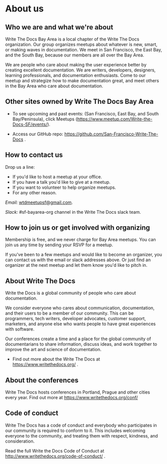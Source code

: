 # About us

## Who we are and what we're about
Write The Docs Bay Area is a local chapter of the Write The Docs organization. Our group organizes meetups about whatever is new, smart, or making waves in documentation. We meet in San Francisco, the East Bay, and the South Bay, because our members are all over the Bay Area.

We are people who care about making the user experience better by creating excellent documentation. We are writers, developers, designers, learning professionals, and documentation enthusiasts. Come to our meetup and strategize how to make documentation great, and meet others in the Bay Area who care about documentation.

## Other sites owned by Write The Docs Bay Area

* To see upcoming and past events: (San Francisco, East Bay, and South Bay/Peninsula), click Meetups (https://www.meetup.com/Write-the-Docs-SF/events/).

* Access our GitHub repo: https://github.com/San-Francisco-Write-The-Docs .

## How to contact us

Drop us a line:

* If you'd like to host a meetup at your office.
* If you have a talk you'd like to give at a meetup.
* If you want to volunteer to help organize meetups.
* For any other reason.

*Email:* wtdmeetupsf@gmail.com.

*Slack:* #sf-bayarea-org channel in the Write The Docs slack team.

## How to join us or get involved with organizing

Membership is free, and we never charge for Bay Area meetups. You can join us any time by sending your RSVP for a meetup.

If you've been to a few meetups and would like to become an organizer, you can contact us with the email or slack addresses above. Or just find an organizer at the next meetup and let them know you'd like to pitch in.

## About  Write The Docs

Write the Docs is a global community of people who care about documentation.

We consider everyone who cares about communication, documentation, and their users to be a member of our community. This can be programmers, tech writers, developer advocates, customer support, marketers, and anyone else who wants people to have great experiences with software.

Our conferences create a time and a place for the global community of documentarians to share information, discuss ideas, and work together to improve the art and science of documentation.

* Find out more about the Write The Docs at https://www.writethedocs.org/ .

## About the conferences

Write The Docs hosts conferences in Portland, Prague and other cities every year. Find out more at https://www.writethedocs.org/conf/

## Code of conduct

Write The Docs has a code of conduct and everybody who participates in our community is required to conform to it. This includes welcoming everyone to the community, and treating them with respect, kindness, and consideration.

Read the full Write the Docs Code of Conduct at http://www.writethedocs.org/code-of-conduct/ .

